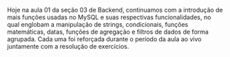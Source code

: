 Hoje na aula 01 da seção 03 de Backend, continuamos com a introdução de mais funções usadas no MySQL e suas respectivas funcionalidades, no qual englobam a manipulação de strings, condicionais, funções matemáticas, datas, funções de agregação e filtros de dados de forma agrupada. Cada uma foi reforçada durante o período da aula ao vivo juntamente com a resolução de exercícios.